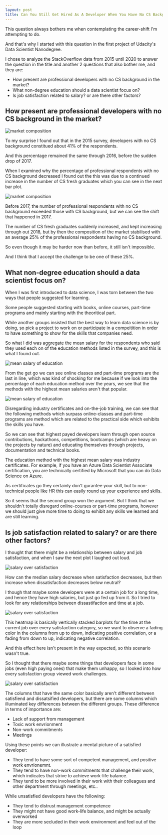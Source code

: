 ```yaml
---
layout: post
title: Can You Still Get Hired As A Developer When You Have No CS Background?
---
```


This question always bothers me when contemplating the career-shift I'm attempting to do.

And that's why I started with this question in the first project of Udacity's Data Scientist Nanodegree.

I chose to analyze the StackOverflow data from 2015 until 2020 to answer the question in the title and another 2 questions that also bother me, and they are:
* How present are professional developers with no CS background in the market?
* What non-degree education should a data scientist focus on?
* Is job satisfaction related to salary? or are there other factors?


## How present are professional developers with no CS background in the market?

![market composition](../images/stackoverflow/market_composition_donut.png)

To my surprise I found out that in the 2015 survey, developers with no CS background constitued about 41% of the respondents.

And this percentage remained the same through 2016, before the sudden drop of 2017.

When I examined why the percentage of professional respondents with no CS background decreased I found out the this was due to a continued increase in the number of CS fresh graduates which you can see in the next bar plot.

![market composition](../images/stackoverflow/market_composition_bar.png)

Before 2017, the number of professional respondents with no CS background exceeded those with CS background, but we can see the shift that happened in 2017.

The number of CS fresh graduates suddenly increased, and kept increasing through out 2018, but by then the composition of the market stabilised with an average 25% of the professional respondents having no CS background.

So even though it may be harder now than before, it still isn't impossible.

And I think that I accept the challenge to be one of these 25%.


## What non-degree education should a data scientist focus on?

When I was first introduced to data science, I was torn between the two ways that people suggested for learning.

Some people suggested starting with books, online courses, part-time programs and mainly starting with the theoritical part.

While another groups insisted that the best way to learn data science is by doing, so pick a project to work on or participate in a compeitition in order to have something to show for the skills that companies need.

So what I did was aggregate the mean salary for the respondents who said they used each on of the education methods listed in the survey, and this is what I found out.

![mean salary of education](../images/stackoverflow/ds_eduation_mean_salary.png)

From the get go we can see online classes and part-time programs are the last in line, which was kind of shocking for me because if we look into the percentage of each education method over the years, we see that the methods with the highest mean salaries aren't that popular. 

![mean salary of education](../images/stackoverflow/ds_education_donut.png)

Disregarding industry certificates and on-the-job training, we can see that the following methods which surpass online-classes and part-time programs are method which are related to the practical side which exhibits the skills you have.

So we can see that highest payed developers learn through open source contributions, hackathons, competitions, bootcamps (which are heavy on the projects by nature) and educating themselves through projects, documentation and technical books.

The education method with the highest mean salary was industry certificates. For example, if you have an Azure Data Scientist Associate certification, you are technically certified by Microsoft that you can do Data Science on Azure. 

As certificates go they certainly don't gurantee your skill, but to non-technical people like HR this can easily round up your experience and skills.

So it seems that the second group won the argument. But I think that we shouldn't totally disregard online-courses or part-time programs, however we should just give more time to doing to exhibit any skills we learned and are still learning.




## Is job satisfaction related to salary? or are there other factors?

I thought that there might be a relationship between salary and job satisfaction, and when I saw the next plot I laughed out loud.

![salary over satisfaction](../images/stackoverflow/salary_vs_js.png)

How can the median salary decrease when satisfaction decreases, but then increase when dissatisfaction decreases below neutral?

I though that maybe some developers were at a certain job for a long time, and hence they have high salaries, but just go fed up from it. So I tried to look for any relationships between dissastifaction and time at a job.

![salary over satisfaction](../images/stackoverflow/js_vs_hiredate.png)

This heatmap is basically vertically stacked barplots for the time at the current job over every satisfaction category, so we want to observe a fading color in the columns from up to down, indicating positive correlation, or a fading from down to up, indicating negative correlation.

And this effect here isn't present in the way expected, so this scenario wasn't true.

So I thought that there maybe some things that developers face in some jobs (even high paying ones) that make them unhappy, so I looked into how every satisfaction group viewed work challenges.

![salary over satisfaction](../images/stackoverflow/js_vs_challenges.png)

The columns that have the same color basically aren't different between satisfiend and dissatsified developers, but there are some columns which illuminated key differences between the different groups. These difference in terms of importance are:
* Lack of support from management
* Toxic work envrionment
* Non-work commitments
* Meetings

Using these points we can illustrate a mental picture of a satisfied developer:
* They tend to have some sort of competent management, and positive work envrionemnt.
* They tend to have non-work commitments that challenge their work, which indicates that strive to achieve work-life balance.
* They tend to be more involved in their work with their colleagues and other department through meetings, etc..

While unsatisfied developers have the following:
* They tend to distrust management competence
* They might not have good work-life balance, and might be actually overworked
* They are more secluded in their work environment and feel out of the loop




